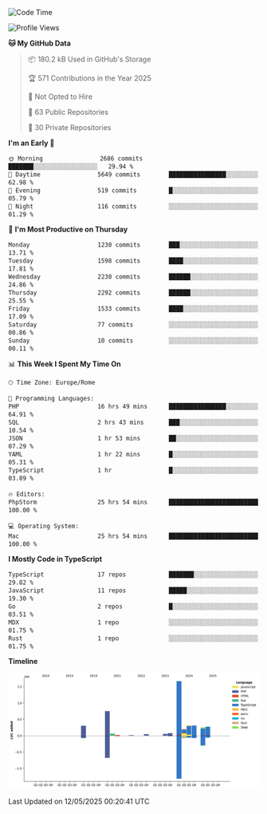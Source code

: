 <!--START_SECTION:waka-->
![Code Time](http://img.shields.io/badge/Code%20Time-5%2C970%20hrs%2048%20mins-blue)

![Profile Views](http://img.shields.io/badge/Profile%20Views-0-blue)

**🐱 My GitHub Data** 

> 📦 180.2 kB Used in GitHub's Storage 
 > 
> 🏆 571 Contributions in the Year 2025
 > 
> 🚫 Not Opted to Hire
 > 
> 📜 63 Public Repositories 
 > 
> 🔑 30 Private Repositories 
 > 
**I'm an Early 🐤** 

```text
🌞 Morning                2686 commits        ███████░░░░░░░░░░░░░░░░░░   29.94 % 
🌆 Daytime                5649 commits        ████████████████░░░░░░░░░   62.98 % 
🌃 Evening                519 commits         █░░░░░░░░░░░░░░░░░░░░░░░░   05.79 % 
🌙 Night                  116 commits         ░░░░░░░░░░░░░░░░░░░░░░░░░   01.29 % 
```
📅 **I'm Most Productive on Thursday** 

```text
Monday                   1230 commits        ███░░░░░░░░░░░░░░░░░░░░░░   13.71 % 
Tuesday                  1598 commits        ████░░░░░░░░░░░░░░░░░░░░░   17.81 % 
Wednesday                2230 commits        ██████░░░░░░░░░░░░░░░░░░░   24.86 % 
Thursday                 2292 commits        ██████░░░░░░░░░░░░░░░░░░░   25.55 % 
Friday                   1533 commits        ████░░░░░░░░░░░░░░░░░░░░░   17.09 % 
Saturday                 77 commits          ░░░░░░░░░░░░░░░░░░░░░░░░░   00.86 % 
Sunday                   10 commits          ░░░░░░░░░░░░░░░░░░░░░░░░░   00.11 % 
```


📊 **This Week I Spent My Time On** 

```text
🕑︎ Time Zone: Europe/Rome

💬 Programming Languages: 
PHP                      16 hrs 49 mins      ████████████████░░░░░░░░░   64.91 % 
SQL                      2 hrs 43 mins       ███░░░░░░░░░░░░░░░░░░░░░░   10.54 % 
JSON                     1 hr 53 mins        ██░░░░░░░░░░░░░░░░░░░░░░░   07.29 % 
YAML                     1 hr 22 mins        █░░░░░░░░░░░░░░░░░░░░░░░░   05.31 % 
TypeScript               1 hr                █░░░░░░░░░░░░░░░░░░░░░░░░   03.89 % 

🔥 Editors: 
PhpStorm                 25 hrs 54 mins      █████████████████████████   100.00 % 

💻 Operating System: 
Mac                      25 hrs 54 mins      █████████████████████████   100.00 % 
```

**I Mostly Code in TypeScript** 

```text
TypeScript               17 repos            ███████░░░░░░░░░░░░░░░░░░   29.82 % 
JavaScript               11 repos            █████░░░░░░░░░░░░░░░░░░░░   19.30 % 
Go                       2 repos             █░░░░░░░░░░░░░░░░░░░░░░░░   03.51 % 
MDX                      1 repo              ░░░░░░░░░░░░░░░░░░░░░░░░░   01.75 % 
Rust                     1 repo              ░░░░░░░░░░░░░░░░░░░░░░░░░   01.75 % 
```



**Timeline**

![Lines of Code chart](https://raw.githubusercontent.com/frnwtr/frnwtr/main/assets/bar_graph.png)


 Last Updated on 12/05/2025 00:20:41 UTC
<!--END_SECTION:waka-->